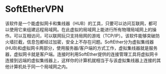 # SoftEtherVPN

该软件是一个能虚拟网卡和集线器（HUB）的工具，只要可以访问互联网，都可以使用它来组建远程局域网。在此虚拟的局域网上能进行所有物理局域网上的操作。可以互相访问，可以联网玩只支持局网的游戏（TCP/IP）。该软件能够突破防火墙拦截，信息包都经过加密，安全上不存在问题。SoftEther分为虚拟集线器(HUB)和虚拟网卡两部分，使用服务器/客户端的方式工作，虚拟集线器就是服务器，虚拟网卡就是客户端。连接时利用SoftEther提供的连接管理工具将虚拟网卡连接到远端的虚拟集线器上，这样你的计算机就相当于与该虚拟集线器上连接的其他计算机处于同一个局域网之内。